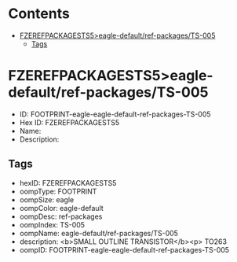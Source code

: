 



Contents
========

* [FZEREFPACKAGESTS5>eagle-default/ref-packages/TS-005](#fzerefpackagests5eagle-defaultref-packagests-005)
	* [Tags](#tags)

# FZEREFPACKAGESTS5>eagle-default/ref-packages/TS-005

- ID: FOOTPRINT-eagle-eagle-default-ref-packages-TS-005
- Hex ID: FZEREFPACKAGESTS5
- Name: 
- Description: 

## Tags

- hexID: FZEREFPACKAGESTS5
- oompType: FOOTPRINT
- oompSize: eagle
- oompColor: eagle-default
- oompDesc: ref-packages
- oompIndex: TS-005
- oompName: eagle-default/ref-packages/TS-005
- description: &lt;b&gt;SMALL OUTLINE TRANSISTOR&lt;/b&gt;&lt;p&gt;&#xD;
TO263
- oompID: FOOTPRINT-eagle-eagle-default-ref-packages-TS-005
